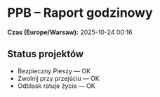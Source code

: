 # PPB – Raport godzinowy
**Czas (Europe/Warsaw):** 2025-10-24 00:16

## Status projektów
- Bezpieczny Pieszy — OK
- Zwolnij przy przejściu — OK
- Odblask ratuje życie — OK

